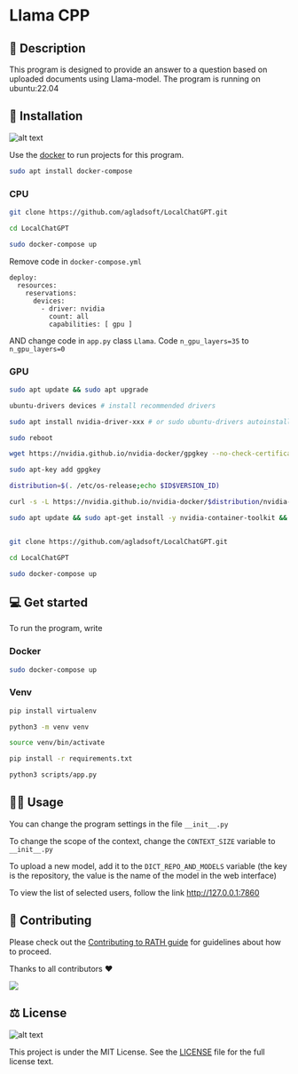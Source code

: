 # Llama CPP

## 📡 Description

This program is designed to provide an answer to a question based on uploaded documents using Llama-model. The program is running on ubuntu:22.04

## 📜 Installation

![alt text](https://logos-world.net/wp-content/uploads/2021/02/Docker-Symbol.png)

Use the [docker](https://www.digitalocean.com/community/tutorials/how-to-install-and-use-docker-compose-on-ubuntu-20-04) to run projects for this program.
```sh
sudo apt install docker-compose
```

### CPU

```sh
git clone https://github.com/agladsoft/LocalChatGPT.git

cd LocalChatGPT

sudo docker-compose up
```

Remove code in `docker-compose.yml`
```docker
deploy:
  resources:
    reservations:
      devices:
        - driver: nvidia
          count: all
          capabilities: [ gpu ]
```
AND
change code in `app.py` class `Llama`. Code `n_gpu_layers=35` to `n_gpu_layers=0`

### GPU

```sh
sudo apt update && sudo apt upgrade

ubuntu-drivers devices # install recommended drivers

sudo apt install nvidia-driver-xxx # or sudo ubuntu-drivers autoinstall

sudo reboot

wget https://nvidia.github.io/nvidia-docker/gpgkey --no-check-certificate

sudo apt-key add gpgkey

distribution=$(. /etc/os-release;echo $ID$VERSION_ID)

curl -s -L https://nvidia.github.io/nvidia-docker/$distribution/nvidia-docker.list | sudo tee /etc/apt/sources.list.d/nvidia-docker.list

sudo apt update && sudo apt-get install -y nvidia-container-toolkit && sudo systemctl restart docker


git clone https://github.com/agladsoft/LocalChatGPT.git

cd LocalChatGPT

sudo docker-compose up
```

## 💻 Get started

To run the program, write

### Docker

```sh
sudo docker-compose up
```

### Venv

```sh
pip install virtualenv

python3 -m venv venv

source venv/bin/activate

pip install -r requirements.txt

python3 scripts/app.py
```

## 🙇‍♂️ Usage

You can change the program settings in the file `__init__.py ` 

To change the scope of the context, change the `CONTEXT_SIZE` variable to `__init__.py`

To upload a new model, add it to the `DICT_REPO_AND_MODELS` variable (the key is the repository, the value is the name of the model in the web interface)

To view the list of selected users, follow the link
http://127.0.0.1:7860

## 👋 Contributing

Please check out the [Contributing to RATH guide](https://docs.kanaries.net/community/contribution-guide)
for guidelines about how to proceed.

Thanks to all contributors :heart:

<a href="https://github.com/agladsoft/LocalChatGPT/graphs/contributors">
  <img src="https://contrib.rocks/image?repo=agladsoft/LocalChatGPT" />
</a>

## ⚖️ License
![alt text](https://seeklogo.com/images/M/MIT-logo-73A348B3DB-seeklogo.com.png)

This project is under the MIT License. See the [LICENSE](https://github.com/gogs/gogs/blob/main/LICENSE) file for the full license text.